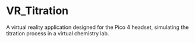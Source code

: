 # VR_Titration
 A virtual reality application designed for the Pico 4 headset, simulating the titration process in a virtual chemistry lab.
